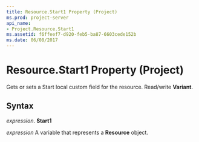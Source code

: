 ```yaml
---
title: Resource.Start1 Property (Project)
ms.prod: project-server
api_name:
- Project.Resource.Start1
ms.assetid: f6ffeef7-d920-feb5-ba87-6603cede152b
ms.date: 06/08/2017
---
```



# Resource.Start1 Property (Project)

Gets or sets a Start local custom field for the resource. Read/write  **Variant**.


## Syntax

 _expression_. **Start1**

 _expression_ A variable that represents a **Resource** object.



